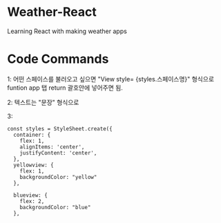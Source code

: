 # Weather-React

Learning React with making weather apps

# Code Commands
1: 어떤 스페이스를 불러오고 싶으면 "View style= {styles.스페이스명}" 형식으로 funtion app 탭 return 괄호안에 넣어주면 됨.

2: 텍스트는 "<Text>문장</Text>" 형식으로

3: 
```
const styles = StyleSheet.create({
  container: {
    flex: 1,
    alignItems: 'center',
    justifyContent: 'center',
  },
  yellowview: {
    flex: 1,
    backgroundColor: "yellow"
  },

  blueview: {
    flex: 2,
    backgroundColor: "blue"
  },
  ```

